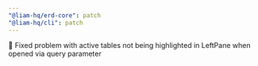 ```yaml
---
"@liam-hq/erd-core": patch
"@liam-hq/cli": patch
---
```


🐛 Fixed problem with active tables not being highlighted in LeftPane when opened via query parameter
